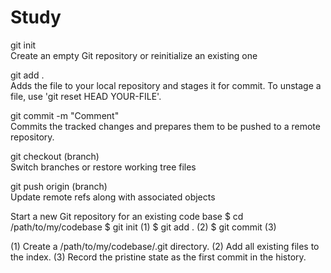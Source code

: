 # Study

git init <br>
Create an empty Git repository or reinitialize an existing one

git add .<br>
Adds the file to your local repository and stages it for commit. To unstage a file, use 'git reset HEAD YOUR-FILE'.

git commit -m "Comment" <br>
Commits the tracked changes and prepares them to be pushed to a remote repository.

git checkout (branch) <br>
Switch branches or restore working tree files

git push origin (branch) <br>
Update remote refs along with associated objects

Start a new Git repository for an existing code base
$ cd /path/to/my/codebase
$ git init      (1)
$ git add .     (2)
$ git commit    (3)

(1) Create a /path/to/my/codebase/.git directory.
(2) Add all existing files to the index.
(3) Record the pristine state as the first commit in the history.

